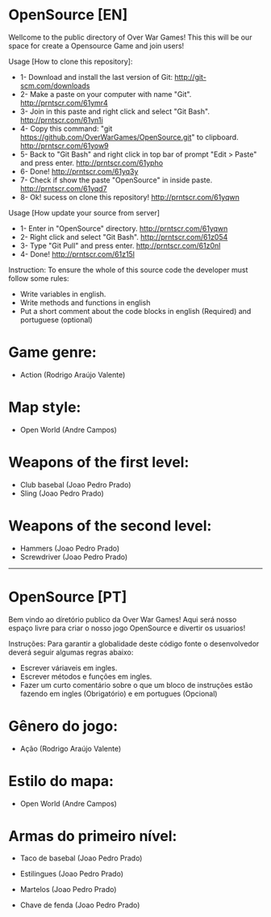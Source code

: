 # OpenSource [EN]
Wellcome to the public directory of Over War Games!
This this will be our space for create a Opensource Game and join users!

Usage [How to clone this repository]:
* 1- Download and install the last version of Git: http://git-scm.com/downloads
* 2- Make a paste on your computer with name "Git". http://prntscr.com/61ymr4
* 3- Join in this paste and right click and select "Git Bash". http://prntscr.com/61yn1i
* 4- Copy this command: "git https://github.com/OverWarGames/OpenSource.git" to clipboard. http://prntscr.com/61yow9
* 5- Back to "Git Bash" and right click in top bar of prompt "Edit > Paste" and press enter. http://prntscr.com/61ypho
* 6- Done! http://prntscr.com/61yq3y
* 7- Check if show the paste "OpenSource" in inside paste. http://prntscr.com/61yqd7
* 8- Ok! sucess on clone this repository! http://prntscr.com/61yqwn

Usage [How update your source from server]
* 1- Enter in "OpenSource" directory. http://prntscr.com/61yqwn
* 2- Right click and select "Git Bash". http://prntscr.com/61z054
* 3- Type "Git Pull" and press enter. http://prntscr.com/61z0nl
* 4- Done! http://prntscr.com/61z15l

Instruction:
To ensure the whole of this source code the developer must follow some rules:
* Write variables in english.
* Write methods and functions in english
* Put a short comment about the code blocks in english (Required) and portuguese (optional)

# Game genre: 
* Action (Rodrigo Araújo Valente)

# Map style: 
* Open World (Andre Campos)

# Weapons of the first level:
* Club basebal (Joao Pedro Prado)
* Sling (Joao Pedro Prado)

# Weapons of the second level:
* Hammers (Joao Pedro Prado)
* Screwdriver (Joao Pedro Prado)

---------------------------------------------------------------------------------------------------------------------

# OpenSource [PT]
Bem vindo ao díretório publico da Over War Games!
Aqui será nosso espaço livre para criar o nosso jogo OpenSource e divertir os usuarios!

Instruções:
Para garantir a globalidade deste código fonte o desenvolvedor deverá seguir algumas regras abaixo:
* Escrever váriaveis em ingles.
* Escrever métodos e funções em ingles.
* Fazer um curto comentário sobre o que um bloco de instruções estão fazendo em ingles (Obrigatório) e em portugues (Opcional)

# Gênero do jogo: 
* Ação (Rodrigo Araújo Valente)

# Estilo do mapa: 
* Open World (Andre Campos)

# Armas do primeiro nível:
* Taco de basebal (Joao Pedro Prado)
* Estilingues (Joao Pedro Prado)

* Martelos (Joao Pedro Prado)
* Chave de fenda (Joao Pedro Prado)
